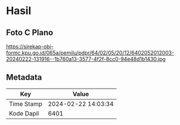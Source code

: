 # Hasil

## Foto C Plano

https://sirekap-obj-formc.kpu.go.id/065a/pemilu/pdpr/64/02/05/20/12/6402052012003-20240222-131916--1b760a13-3577-4f2f-8cc0-94e48d1b1430.jpg


## Metadata

| Key        | Value               |
| ---------- | ------------------- |
| Time Stamp | 2024-02-22 14:03:34 |
| Kode Dapil | 6401                |




